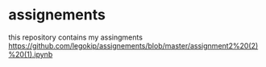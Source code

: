 # assignements
this repository contains my assingments
https://github.com/legokip/assignements/blob/master/assignment2%20(2)%20(1).ipynb
